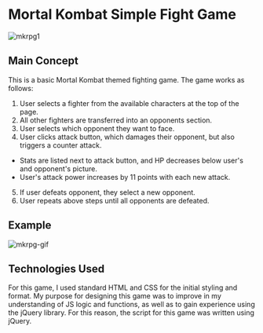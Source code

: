 # Mortal Kombat Simple Fight Game

![mkrpg1](https://user-images.githubusercontent.com/46388110/59707247-d9cb2780-91c7-11e9-964a-8fdab1fd4bca.png)

## Main Concept

This is a basic Mortal Kombat themed fighting game. The game works as follows:
1. User selects a fighter from the available characters at the top of the page.
2. All other fighters are transferred into an opponents section.
3. User selects which opponent they want to face.
4. User clicks attack button, which damages their opponent, but also triggers a counter attack.
  - Stats are listed next to attack button, and HP decreases below user's and opponent's picture. 
  - User's attack power increases by 11 points with each new attack.
5. If user defeats opponent, they select a new opponent.
6. User repeats above steps until all opponents are defeated.

## Example

![mkrpg-gif](https://user-images.githubusercontent.com/46388110/59708522-8b6b5800-91ca-11e9-9b50-4805284a6774.gif)


## Technologies Used

For this game, I used standard HTML and CSS for the initial styling and format. My purpose for designing this game was to improve in my understanding of JS logic and functions, as well as to gain experience using the jQuery library. For this reason, the script for this game was written using jQuery.
